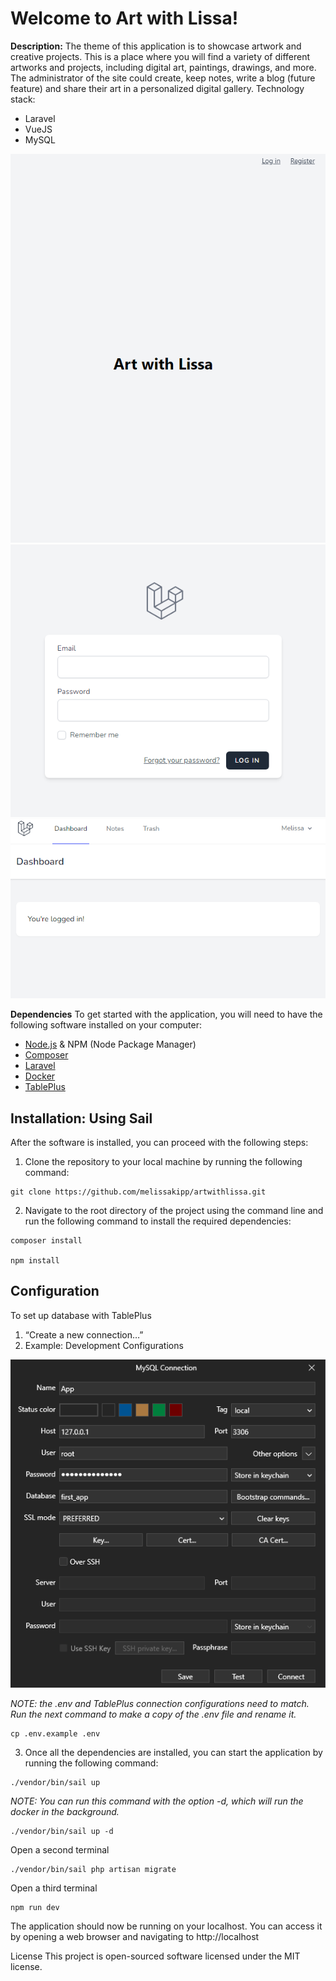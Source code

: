 # Welcome to Art with Lissa!

**Description:** The theme of this application is to showcase artwork and creative projects. This is a place where you will find a variety of different artworks and projects, including digital art, paintings, drawings, and more. The administrator of the site could create, keep notes, write a blog (future feature) and share their art in a personalized digital gallery.
Technology stack:
-	Laravel
-	VueJS
-	MySQL

<img src="https://github.com/melissakipp/artwithlissa/blob/main/resources/images/readme/20230114_landingpage.png" alt="Landing page">
<img src="https://github.com/melissakipp/artwithlissa/blob/main/resources/images/readme/20230114_login.png" alt="Login form">
<img src="https://github.com/melissakipp/artwithlissa/blob/main/resources/images/readme/20230114_dashboard.png" alt="Dashboard">

**Dependencies**
To get started with the application, you will need to have the following software installed on your computer:
-	[Node.js](https://nodejs.org/) & NPM (Node Package Manager)
-	[Composer](https://getcomposer.org/)
-	[Laravel](https://laravel.com/docs/9.x/installation#choosing-your-sail-services)
-	[Docker](https://www.docker.com/)
-	[TablePlus]( https://tableplus.com/)

## Installation: Using Sail
<p>After the software is installed, you can proceed with the following steps:</p>

1. Clone the repository to your local machine by running the following command:
```shell
git clone https://github.com/melissakipp/artwithlissa.git
```

2. Navigate to the root directory of the project using the command line and run the following command to install the required dependencies:
```shell
composer install

npm install
```

## Configuration
To set up database with TablePlus
1.	“Create a new connection…” 
2. Example: Development Configurations

<img src="https://github.com/melissakipp/artwithlissa/blob/main/resources/images/readme/20230114_database-configs.png" alt="Landing page">

<p><em>NOTE: the .env and TablePlus connection configurations need to match. Run the next command to make a copy of the .env file and rename it.</em></p>

```shell
cp .env.example .env
```

3. Once all the dependencies are installed, you can start the application by running the following command:
```shell
./vendor/bin/sail up
```

<p><em>NOTE: You can run this command with the option -d, which will run the docker in the background.</em></p>

```shell
./vendor/bin/sail up -d
```

<p>Open a second terminal</p>

```shell
./vendor/bin/sail php artisan migrate
```


<p>Open a third terminal</p>

```shell
npm run dev
```

The application should now be running on your localhost. You can access it by opening a web browser and navigating to http://localhost

License
This project is open-sourced software licensed under the MIT license.

